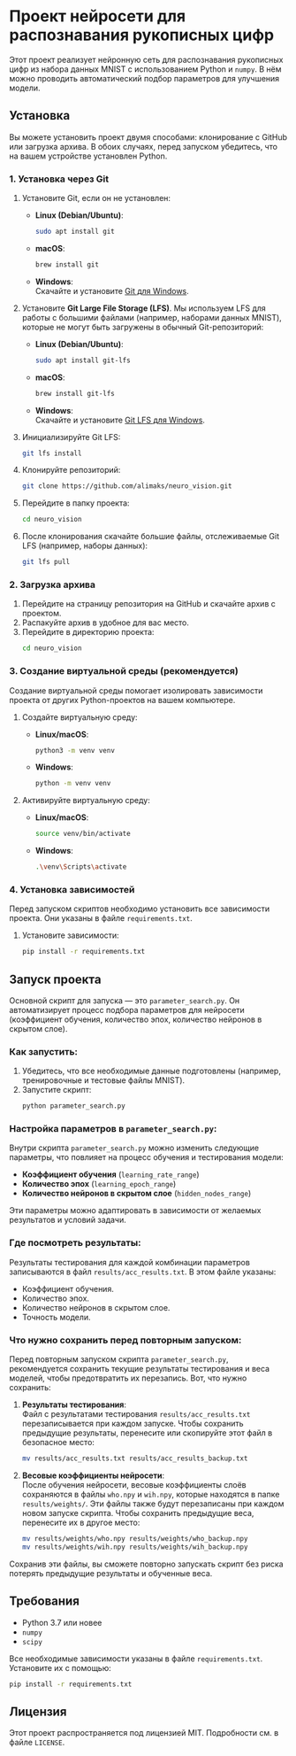 # Проект нейросети для распознавания рукописных цифр

Этот проект реализует нейронную сеть для распознавания рукописных цифр из набора данных MNIST с использованием Python и `numpy`. В нём можно проводить автоматический подбор параметров для улучшения модели.

## Установка

Вы можете установить проект двумя способами: клонирование с GitHub или загрузка архива. В обоих случаях, перед запуском убедитесь, что на вашем устройстве установлен Python.

### 1. Установка через Git

1. Установите Git, если он не установлен:
   - **Linux (Debian/Ubuntu)**:
     ```bash
     sudo apt install git
     ```
   - **macOS**:
     ```bash
     brew install git
     ```
   - **Windows**:  
     Скачайте и установите [Git для Windows](https://git-scm.com/download/win).


2. Установите **Git Large File Storage (LFS)**. Мы используем LFS для работы с большими файлами (например, наборами данных MNIST), которые не могут быть загружены в обычный Git-репозиторий:
   - **Linux (Debian/Ubuntu)**:
     ```bash
     sudo apt install git-lfs
     ```
   - **macOS**:
     ```bash
     brew install git-lfs
     ```
   - **Windows**:  
     Скачайте и установите [Git LFS для Windows](https://git-lfs.github.com).


3. Инициализируйте Git LFS:
   ```bash
   git lfs install
   ```

4. Клонируйте репозиторий:
   ```bash
   git clone https://github.com/alimaks/neuro_vision.git
   ```

5. Перейдите в папку проекта:
   ```bash
   cd neuro_vision
   ```

6. После клонирования скачайте большие файлы, отслеживаемые Git LFS (например, наборы данных):
   ```bash
   git lfs pull
   ```

### 2. Загрузка архива

1. Перейдите на страницу репозитория на GitHub и скачайте архив с проектом.
2. Распакуйте архив в удобное для вас место.
3. Перейдите в директорию проекта:
   ```bash
   cd neuro_vision
   ```

### 3. Создание виртуальной среды (рекомендуется)

Создание виртуальной среды помогает изолировать зависимости проекта от других Python-проектов на вашем компьютере.

1. Создайте виртуальную среду:

   - **Linux/macOS**:
     ```bash
     python3 -m venv venv
     ```
   - **Windows**:
     ```bash
     python -m venv venv
     ```

2. Активируйте виртуальную среду:

   - **Linux/macOS**:
     ```bash
     source venv/bin/activate
     ```
   - **Windows**:
     ```bash
     .\venv\Scripts\activate
     ```

### 4. Установка зависимостей

Перед запуском скриптов необходимо установить все зависимости проекта. Они указаны в файле `requirements.txt`.

1. Установите зависимости:
   ```bash
   pip install -r requirements.txt
   ```

## Запуск проекта

Основной скрипт для запуска — это `parameter_search.py`. Он автоматизирует процесс подбора параметров для нейросети (коэффициент обучения, количество эпох, количество нейронов в скрытом слое).

### Как запустить:

1. Убедитесь, что все необходимые данные подготовлены (например, тренировочные и тестовые файлы MNIST).
2. Запустите скрипт:
   ```bash
   python parameter_search.py
   ```

### Настройка параметров в `parameter_search.py`:

Внутри скрипта `parameter_search.py` можно изменить следующие параметры, что повлияет на процесс обучения и тестирования модели:

- **Коэффициент обучения** (`learning_rate_range`)
- **Количество эпох** (`learning_epoch_range`)
- **Количество нейронов в скрытом слое** (`hidden_nodes_range`)

Эти параметры можно адаптировать в зависимости от желаемых результатов и условий задачи.


### Где посмотреть результаты:

Результаты тестирования для каждой комбинации параметров записываются в файл `results/acc_results.txt`. В этом файле указаны:
- Коэффициент обучения.
- Количество эпох.
- Количество нейронов в скрытом слое.
- Точность модели.

### Что нужно сохранить перед повторным запуском:

Перед повторным запуском скрипта `parameter_search.py`, рекомендуется сохранить текущие результаты тестирования и веса моделей, чтобы предотвратить их перезапись. Вот, что нужно сохранить:

1. **Результаты тестирования**:  
   Файл с результатами тестирования `results/acc_results.txt` перезаписывается при каждом запуске. Чтобы сохранить предыдущие результаты, перенесите или скопируйте этот файл в безопасное место:

   ```bash
   mv results/acc_results.txt results/acc_results_backup.txt
   ```

2. **Весовые коэффициенты нейросети**:  
   После обучения нейросети, весовые коэффициенты слоёв сохраняются в файлы `who.npy` и `wih.npy`, которые находятся в папке `results/weights/`. Эти файлы также будут перезаписаны при каждом новом запуске скрипта. Чтобы сохранить предыдущие веса, перенесите их в другое место:

   ```bash
   mv results/weights/who.npy results/weights/who_backup.npy
   mv results/weights/wih.npy results/weights/wih_backup.npy
   ```

Сохранив эти файлы, вы сможете повторно запускать скрипт без риска потерять предыдущие результаты и обученные веса.


## Требования

- Python 3.7 или новее
- `numpy`
- `scipy`

Все необходимые зависимости указаны в файле `requirements.txt`. Установите их с помощью:

```bash
pip install -r requirements.txt
```

## Лицензия

Этот проект распространяется под лицензией MIT. Подробности см. в файле `LICENSE`.
